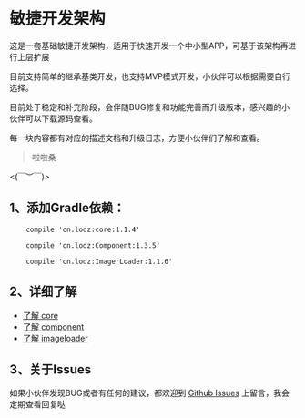 # 敏捷开发架构
这是一套基础敏捷开发架构，适用于快速开发一个中小型APP，可基于该架构再进行上层扩展

目前支持简单的继承基类开发，也支持MVP模式开发，小伙伴可以根据需要自行选择。

目前处于稳定和补充阶段，会伴随BUG修复和功能完善而升级版本，感兴趣的小伙伴可以下载源码查看。

每一块内容都有对应的描述文档和升级日志，方便小伙伴们了解和查看。
> 啦啦桑

<(￣︶￣)>

## 1、添加Gradle依赖：
```
    compile 'cn.lodz:core:1.1.4'
```
```
    compile 'cn.lodz:Component:1.3.5'
```
```
    compile 'cn.lodz:ImagerLoader:1.1.6'
```
## 2、详细了解
- [了解 core](https://github.com/LZ9/AgileDev/blob/master/core/readme_core.md)
- [了解 component](https://github.com/LZ9/AgileDev/blob/master/component/readme_component.md)
- [了解 imageloader](https://github.com/LZ9/AgileDev/blob/master/imageloader/readme_imageloader.md)
## 3、关于Issues
如果小伙伴发现BUG或者有任何的建议，都欢迎到 [Github Issues](https://github.com/LZ9/AgileDev/issues) 上留言，我会定期查看回复哒



